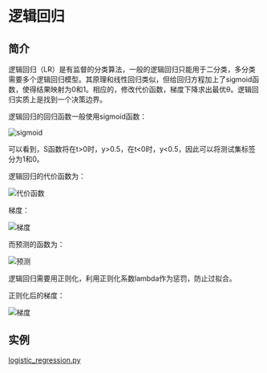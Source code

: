 # 逻辑回归

## 简介

逻辑回归（LR）是有监督的分类算法，一般的逻辑回归只能用于二分类，多分类需要多个逻辑回归模型。其原理和线性回归类似，但给回归方程加上了sigmoid函数，使得结果映射为0和1。相应的，修改代价函数，梯度下降求出最优θ。逻辑回归实质上是找到一个决策边界。

逻辑回归的回归函数一般使用sigmoid函数：

![sigmoid](http://ww1.sinaimg.cn/large/96803f81ly1fzfkiptauxj20dv0dtq3f.jpg)

可以看到，S函数将在t>0时，y>0.5，在t<0时，y<0.5，因此可以将测试集标签分为1和0。

逻辑回归的代价函数为：

![代价函数](http://ww1.sinaimg.cn/large/96803f81ly1fzfl0e1qlvj20rv03o74i.jpg)

梯度：

![梯度](http://ww1.sinaimg.cn/large/96803f81ly1fzfn4boo3yj20gk03ut8x.jpg)

而预测的函数为：

![预测](http://ww1.sinaimg.cn/large/96803f81ly1fzfl5ml58cj20gl01s3yj.jpg)

逻辑回归需要用正则化，利用正则化系数lambda作为惩罚，防止过拟合。

正则化后的梯度：

![梯度](http://ww1.sinaimg.cn/large/96803f81ly1fzfojo2wiej20q406lgmm.jpg)

## 实例

[logistic_regression.py](https://github.com/Niuyuhang03/MachineLearning/blob/master/logistic_regression/logistic_regression.py)